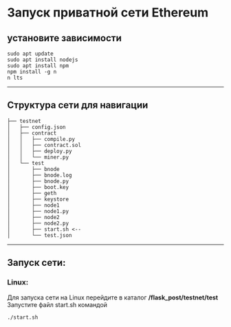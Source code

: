 # Запуск приватной сети Ethereum

## установите зависимости 

```
sudo apt update
sudo apt install nodejs
sudo apt install npm
npm install -g n
n lts
```
---

## Cтруктура сети для навигации
```
├── testnet
│   ├── config.json
│   ├── contract
│   │   ├── compile.py
│   │   ├── contract.sol
│   │   ├── deploy.py
│   │   └── miner.py
│   └── test
│       ├── bnode
│       ├── bnode.log
│       ├── bnode.py
│       ├── boot.key
│       ├── geth
│       ├── keystore
│       ├── node1
│       ├── node1.py
│       ├── node2
│       ├── node2.py
│       ├── start.sh <--
│       └── test.json

```

---
## Запуск сети:

### Linux:
Для запуска сети на Linux перейдите в каталог **/flask_post/testnet/test** <br> 
Запустите файл start.sh командой
```
./start.sh
```
